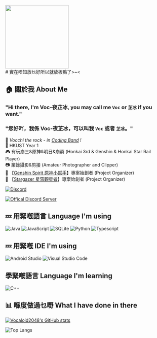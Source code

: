 <img src="https://voc2048.com/github_readme/unknown-59.png" data-canonical-src="https://gyazo.com/eb5c5741b6a9a16c692170a41a49c858.png" width="200" height="200" /> <br># 實在唔知放乜好所以就放板鴨了>~<

## 🏠 關於我 About Me
### "Hi there, I'm Voc-夜芷冰, you may call me `Voc` or `芷冰` if you want."
### "您好吖，我係 Voc-夜芷冰，可以叫我 `Voc` 或者 `芷冰`。"
🎸  *Vocchi the rock - in [Coding Band](https://discord.gg/uXatcbWKv2) !* <br>
🏫  HKUST Year 1<br>
🎮  有玩崩三&原神&明日&崩窮 (Honkai 3rd & Genshin & Honkai Star Rail Player)<br>
📷  業餘攝影&剪接 (Amateur Photographer and Clipper)<br>
💎 【[Genshin Spirit 原神小幫手](https://github.com/Coding-band/Genshin-Spirit)】專案始創者 (Project Organizer)<br>
🎇 【[Stargazer 星穹觀星者](https://github.com/Coding-band/Honkai-Stargazer)】專案始創者 (Project Organizer)<br>

[![Discord](https://img.shields.io/badge/@vocaloid2048-%235865F2.svg?style=for-the-badge&logo=discord&logoColor=white)](https://discord.com/users/417665898548166678)

[![Offical Discord Server](https://dcbadge.vercel.app/api/server/uXatcbWKv2?theme=discord-inverted)](https://discord.gg/uXatcbWKv2)

## 💤 用緊嘅語言 Language I'm using
![Java](https://img.shields.io/badge/java-%23ED8B00.svg?style=for-the-badge&logo=openjdk&logoColor=white)
![JavaScript](https://img.shields.io/badge/javascript-%23323330.svg?style=for-the-badge&logo=javascript&logoColor=%23F7DF1E)
![SQLite](https://img.shields.io/badge/sqlite-%2307405e.svg?style=for-the-badge&logo=sqlite&logoColor=white)
![Python](https://img.shields.io/badge/python-3670A0?style=for-the-badge&logo=python&logoColor=ffdd54)
![Typescript](https://img.shields.io/badge/typescript-%2307405e.svg?style=for-the-badge&logo=typescript&logoColor=white)

## 💤 用緊嘅 IDE I'm using
![Android Studio](https://img.shields.io/badge/Android%20Studio-3DDC84.svg?style=for-the-badge&logo=android-studio&logoColor=white)
![Visual Studio Code](https://img.shields.io/badge/Visual%20Studio%20Code-0078d7.svg?style=for-the-badge&logo=visual-studio-code&logoColor=white)

## 學緊嘅語言 Language I'm learning
![C++](https://img.shields.io/badge/c++-%2307405e.svg?style=for-the-badge&logo=cplusplus&logoColor=white)

## 📊 喺度做過乜嘢 What I have done in there

[![Vocaloid2048's GitHub stats](https://github-readme-stats.vercel.app/api?username=Vocaloid2048&show_icons=true&theme=tokyonight)](https://github.com/anuraghazra/github-readme-stats)

![Top Langs](https://github-readme-stats.vercel.app/api/top-langs/?username=Vocaloid2048&theme=tokyonight&layout=compact)
